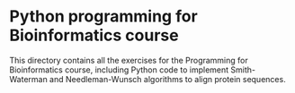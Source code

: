 # Python programming for Bioinformatics course
This directory contains all the exercises for the Programming for Bioinformatics course, including Python code to implement Smith-Waterman and Needleman-Wunsch algorithms to align protein sequences.
